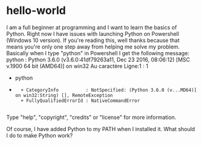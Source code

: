 # hello-world
I am a full beginner at programming and I want to learn the basics of Python. Right now I have issues with launching Python on Powershell (Windows 10 version).
If you're reading this, well thanks because that means you're only one step away from helping me solve my problem. Basically when I type "python" in Powershell I get the following message:
python : Python 3.6.0 (v3.6.0:41df79263a11, Dec 23 2016, 08:06:12) [MSC v.1900 64 bit (AMD64)] on win32
Au caractère Ligne:1 : 1
+ python
+ ~~~~~~
    + CategoryInfo          : NotSpecified: (Python 3.6.0 (v...MD64)] on win32:String) [], RemoteException
    + FullyQualifiedErrorId : NativeCommandError
 
Type "help", "copyright", "credits" or "license" for more information.
>
>> 
Of course, I have added Python to my PATH when I installed it. What should I do to make Python work?

